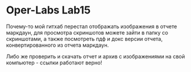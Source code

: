 # Oper-Labs Lab15

Почему-то мой гитхаб перестал отображать изображения в отчете маркдаун, для просмотра скриншотов можете зайти в папку со скриншотами, а также посмотреть пдф и докс версии отчета, конвертированного из отчета маркдаун.

Либо же проверить и скачать отчет и архив с изображениями на свой компьютер - ссылки работают верно!
